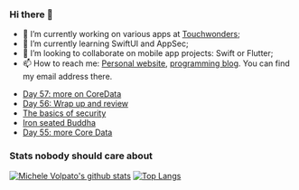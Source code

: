 ### Hi there 👋

- 🔭 I’m currently working on various apps at [Touchwonders](https://touchwonders.com);
- 🌱 I’m currently learning SwiftUI and AppSec;
- 👯 I’m looking to collaborate on mobile app projects: Swift or Flutter;
- 📫 How to reach me: [Personal website](https://volpato.nl), [programming blog](https://ishouldgotosleep.com). You can find my email address there.

<!--
**mvolpato/mvolpato** is a ✨ _special_ ✨ repository because its `README.md` (this file) appears on your GitHub profile.

Here are some ideas to get you started:

- 🔭 I’m currently working on ...
- 🌱 I’m currently learning ...
- 👯 I’m looking to collaborate on ...
- 🤔 I’m looking for help with ...
- 💬 Ask me about ...
- 📫 How to reach me: ...
- 😄 Pronouns: ...
- ⚡ Fun fact: ...
-->

<!-- BLOG-POST-LIST:START -->
- [Day 57: more on CoreData](https://ishouldgotosleep.com/100-days-swiftui/day-57-more-on-core-data)
- [Day 56: Wrap up and review](https://ishouldgotosleep.com/100-days-swiftui/day-56-wrap-up-and-challenges)
- [The basics of security](https://ishouldgotosleep.com/app-security/the-basics-of-security)
- [Iron seated Buddha](https://volpato.nl/iron-seated-buddha/)
- [Day 55: more Core Data](https://ishouldgotosleep.com/100-days-swiftui/day-55-more-core-data)
<!-- BLOG-POST-LIST:END -->

### Stats nobody should care about

[![Michele Volpato's github stats](https://github-readme-stats.vercel.app/api?username=mvolpato&show_icons=true)](https://github.com/anuraghazra/github-readme-stats)
[![Top Langs](https://github-readme-stats.vercel.app/api/top-langs/?username=mvolpato&layout=compact)](https://github.com/anuraghazra/github-readme-stats)
